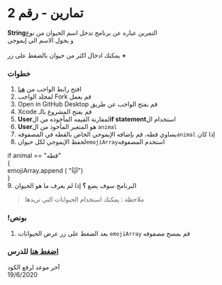 
 
# تمارين  - رقم 2
  
 **String**التمرين عباره عن برنامج تدخل اسم الحيوان من نوع  \
 و يحول الاسم الي إيموجي\
 \
 يمكنك ادخال اكثر من حيوان بالضغط على زر 
 **+** 
### خطوات 

1. افتح رابط الواجب من [هنا](https://github.com/kuwaitcodes/ios-cw-2)
2. لمجلد الواجب Fork قم بعمل
3. Open in GitHub Desktop قم بفتح الواجب عن طريق 
4. Xcode قم بفتح المشروع بالـ
5.  **User**لمقارنة القيمه المأخوذه من ال**if statement**استخدام ال 
6.  **User**هو المتغير المأخوذ من ال `animal` 
7.  يساوي قطه، قم بإضافه الإيموجي الخاص بالقطه في المصفوفه`animal` إذا كان  
8.  لحفظ الإيموجي  لكل حيوان`emojiArray`استخدم المصفوفه 

if animal == "قطه" \
{\
emojiArray.append ( "🐱") \
} \
9. البرنامج سوف يضع **؟** إذا لم يعرف ما هو الحيوان
> ملاحظة : يمكنك استخدام الحيوانات  التي تريدها

### !بونص 
1. بعد الضغط على زر عرض الحيوانات  `emojiArray` قم بمسح مصفوفه


### [اضغط هنا](https://app.barmej.com/%D8%A8%D8%B1%D9%85%D8%AC%D8%A9-%D8%B3%D9%88%D9%8A%D9%81%D8%AA-%D9%84%D8%A8%D9%86%D8%A7%D8%A1-%D8%AA%D8%B7%D8%A8%D9%8A%D9%82%D8%A7%D8%AA-%D8%A7%D9%84%D8%A2%D9%8A%D9%81%D9%88%D9%86/%D8%A7%D9%84%D9%85%D8%AC%D9%85%D9%88%D8%B9%D8%A7%D8%AA-%D9%88-%D8%A7%D9%84%D8%AA%D8%AD%D9%83%D9%85-%D9%88-%D8%A7%D9%84%D8%AF%D9%88%D8%A7%D9%84-collections-control-functions/%D8%AA%D8%B9%D8%A8%D9%8A%D8%B1%D8%A7%D8%AA-%D8%A7%D9%84%D8%AA%D8%AD%D9%83%D9%85-%D9%81%D9%8A-%D8%A7%D9%84%D8%AA%D8%AF%D9%81%D9%82-control-flow-statements/%D9%85%D9%82%D8%AF%D9%85%D8%A9-%D8%B9%D9%86-%D8%B9%D8%A8%D8%A7%D8%B1%D8%A7%D8%AA-%D8%A7%D9%84%D8%AA%D8%AD%D9%83%D9%85-introduction-to-control-statements) للدرس


آخر موعد لرفع الكود\
19/6/2020



